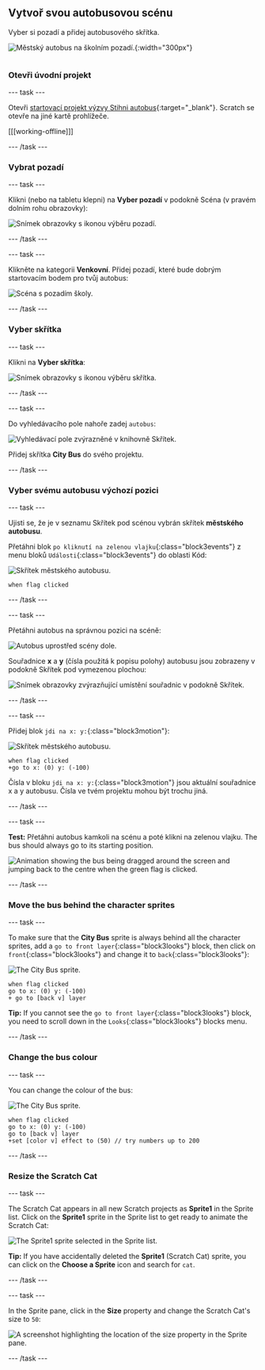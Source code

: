 ## Vytvoř svou autobusovou scénu

<div style="display: flex; flex-wrap: wrap">
<div style="flex-basis: 200px; flex-grow: 1; margin-right: 15px;">
Vyber si pozadí a přidej autobusového skřítka.
</div>
<div>

![Městský autobus na školním pozadí.](images/bus-scene.png){:width="300px"}

</div>
</div>

### Otevři úvodní projekt

--- task ---

Otevři [startovací projekt výzvy Stihni autobus](https://scratch.mit.edu/projects/582214330/editor){:target="_blank"}. Scratch se otevře na jiné kartě prohlížeče.

[[[working-offline]]]

--- /task ---

### Vybrat pozadí

--- task ---

Klikni (nebo na tabletu klepni) na **Vyber pozadí** v podokně Scéna (v pravém dolním rohu obrazovky):

![Snímek obrazovky s ikonou výběru pozadí.](images/choose-a-backdrop.png)

--- /task ---

--- task ---

Klikněte na kategorii **Venkovní**. Přidej pozadí, které bude dobrým startovacím bodem pro tvůj autobus:

![Scéna s pozadím školy.](images/outdoor-backdrop.png)

--- /task ---

### Vyber skřítka

--- task ---

Klikni na **Vyber skřítka**:

![Snímek obrazovky s ikonou výběru skřítka.](images/choose-sprite-menu.png)

--- /task ---

--- task ---

Do vyhledávacího pole nahoře zadej `autobus`:

![Vyhledávací pole zvýrazněné v knihovně Skřítek.](images/bus-search.png)

Přidej skřítka **City Bus** do svého projektu.

--- /task ---

### Vyber svému autobusu výchozí pozici

--- task ---

Ujisti se, že je v seznamu Skřítek pod scénou vybrán skřítek **městského autobusu**.

Přetáhni blok `po kliknutí na zelenou vlajku`{:class="block3events"} z menu bloků `Události`{:class="block3events"} do oblasti Kód:

![Skřítek městského autobusu.](images/bus-sprite.png)

```blocks3
when flag clicked
```

--- /task ---

--- task ---

Přetáhni autobus na správnou pozici na scéně:

![Autobus uprostřed scény dole.](images/bus-bottom-middle.png)

Souřadnice **x** a **y** (čísla použitá k popisu polohy) autobusu jsou zobrazeny v podokně Skřítek pod vymezenou plochou:

![Snímek obrazovky zvýrazňující umístění souřadnic v podokně Skřítek.](images/coords-sprite-pane.png)

--- /task ---

--- task ---

Přidej blok `jdi na x: y:`{:class="block3motion"}:

![Skřítek městského autobusu.](images/bus-sprite.png)

```blocks3
when flag clicked
+go to x: (0) y: (-100)
```

Čísla v bloku `jdi na x: y:`{:class="block3motion"} jsou aktuální souřadnice x a y autobusu. Čísla ve tvém projektu mohou být trochu jiná.

--- /task ---

--- task ---

**Test:** Přetáhni autobus kamkoli na scénu a poté klikni na zelenou vlajku. The bus should always go to its starting position.

![Animation showing the bus being dragged around the screen and jumping back to the centre when the green flag is clicked.](images/drag-bus.gif)

--- /task ---

### Move the bus behind the character sprites

--- task ---

To make sure that the **City Bus** sprite is always behind all the character sprites, add a `go to front layer`{:class="block3looks"} block, then click on `front`{:class="block3looks"} and change it to `back`{:class="block3looks"}:

![The City Bus sprite.](images/bus-sprite.png)

```blocks3
when flag clicked
go to x: (0) y: (-100)
+ go to [back v] layer
```

**Tip:** If you cannot see the `go to front layer`{:class="block3looks"} block, you need to scroll down in the `Looks`{:class="block3looks"} blocks menu.

--- /task ---

### Change the bus colour

--- task ---

You can change the colour of the bus:

![The City Bus sprite.](images/bus-sprite.png)

```blocks3
when flag clicked
go to x: (0) y: (-100)
go to [back v] layer
+set [color v] effect to (50) // try numbers up to 200
```

--- /task ---

### Resize the Scratch Cat

--- task ---

The Scratch Cat appears in all new Scratch projects as **Sprite1** in the Sprite list. Click on the **Sprite1** sprite in the Sprite list to get ready to animate the Scratch Cat:

![The Sprite1 sprite selected in the Sprite list.](images/sprite1-selected.png)

**Tip:** If you have accidentally deleted the **Sprite1** (Scratch Cat) sprite, you can click on the **Choose a Sprite** icon and search for `cat`.

--- /task ---

--- task ---

In the Sprite pane, click in the **Size** property and change the Scratch Cat's size to `50`:

![A screenshot highlighting the location of the size property in the Sprite pane.](images/sprite-pane-size.png)

--- /task --- 
